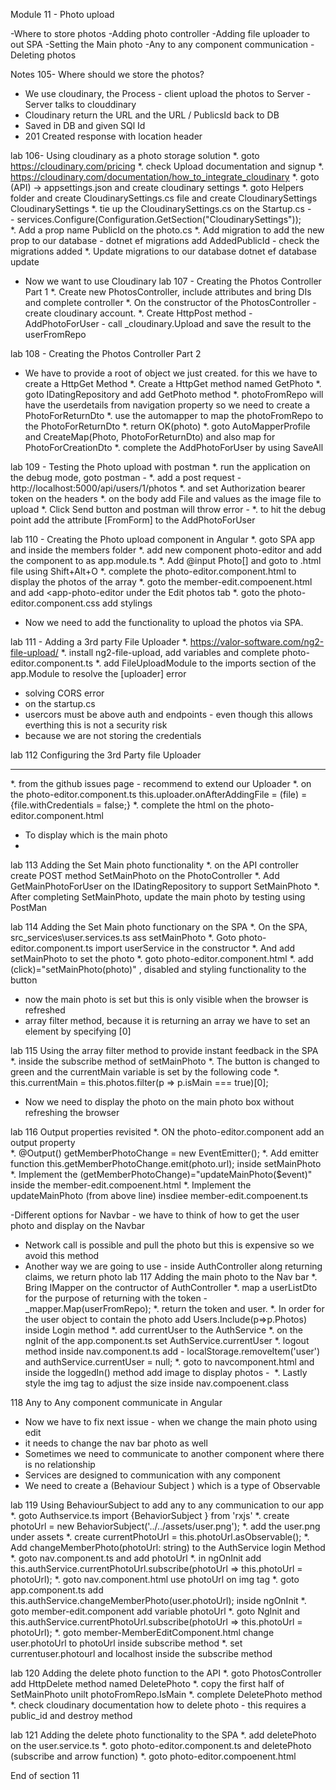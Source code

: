 Module 11 - Photo upload

-Where to store photos
-Adding photo controller
-Adding file uploader to out SPA
-Setting the Main photo
-Any to any component communication
-Deleting photos

Notes 105- Where should we store the photos?
- We use cloudinary, the Process - client upload the photos to Server - Server talks to clouddinary
- Cloudinary return the URL and the URL / PublicsId back to DB
- Saved in DB and given SQl Id
- 201 Created response with location header

lab 106- Using cloudinary as a photo storage solution
*. goto https://cloudinary.com/pricing
*. check Upload documentation and signup
*. https://cloudinary.com/documentation/how_to_integrate_cloudinary
*. goto (API) -> appsettings.json and create cloudinary settings
*. goto Helpers folder and create CloudinarySettings.cs file and create CloudinarySettings CloudinarySettings
*. tie up the CloudinarySettings.cs on the Startup.cs -  
      - services.Configure<CloudinarySettings>(Configuration.GetSection("CloudinarySettings"));  
*. Add a prop name PublicId on the photo.cs
*. Add migration to add the new prop to our database -  dotnet ef migrations add AddedPublicId - check the migrations added
*. Update migrations to our database dotnet ef database update

- Now we want to use Cloudinary
lab 107 - Creating the Photos Controller Part 1
*. Create new PhotosController, include attributes and bring DIs and complete controller
*. On the constructor of the PhotosController - create cloudinary account.
*. Create HttpPost method - AddPhotoForUser - call _cloudinary.Upload and save the result to the userFromRepo

lab 108 - Creating the Photos Controller Part 2
- We have to provide a root of object we just created. for this we have to create a HttpGet Method
*. Create a HttpGet method named GetPhoto
*. goto IDatingRepository and add GetPhoto method
*. photoFromRepo will have the userdetails from navigation property so we need to create a PhotoForReturnDto
*. use the automapper to map the photoFromRepo to the PhotoForReturnDto
*. return OK(photo)
*. goto AutoMapperProfile and CreateMap(Photo, PhotoForReturnDto) and also map for PhotoForCreationDto
*. complete the AddPhotoForUser by using SaveAll

lab 109 - Testing the Photo upload with postman
*. run the application on the debug mode, goto postman -
*. add a post request - http://localhost:5000/api/users/1/photos
*. and set Authorization bearer token on the headers
*. on the body add File and values as the image file to upload
*. Click Send button and postman will throw error -
*. to hit the debug point add the attribute [FromForm] to the AddPhotoForUser

lab 110 - Creating the Photo upload component in Angular
*. goto SPA app and inside the members folder
*. add new component photo-editor and add the component to as app.module.ts
*. Add @input Photo[] and goto to .html file using Shift+Alt+O
*. complete the photo-editor.component.html to display the photos of the array
*. goto the member-edit.compoenent.html and add  <app-photo-editor  under the Edit photos tab
*. goto the photo-editor.component.css add stylings

- Now we need to add the functionality to upload the photos via SPA.

lab 111 - Adding a 3rd party File Uploader
*. https://valor-software.com/ng2-file-upload/
*. install ng2-file-upload, add variables and complete photo-editor.component.ts
*. add FileUploadModule to the imports section of the app.Module to resolve the [uploader] error

- solving CORS error
- on the startup.cs
- usercors must be above auth and endpoints - even though this allows everthing this is not a security risk
- because we are not storing the credentials

lab 112 Configuring the 3rd Party file Uploader
***
*. from the github issues page - recommend to extend our Uploader
*. on the photo-editor.component.ts this.uploader.onAfterAddingFile = (file) = {file.withCredentials = false;}
*. complete the html on the photo-editor.component.html


- To display which is the main photo
-
lab 113 Adding the Set Main photo functionality
*. on the API controller create POST method SetMainPhoto on the PhotoController
*. Add GetMainPhotoForUser on the IDatingRepository to support SetMainPhoto
*. After completing SetMainPhoto, update the main photo by testing using PostMan

lab 114 Adding the Set Main photo functionary on the SPA
*. On the SPA, src\_services\user.services.ts ass setMainPhoto
*. Goto photo-editor.component.ts import userService in the constructor
*. And add setMainPhoto to set the photo
*. goto photo-editor.component.html
*. add (click)="setMainPhoto(photo)" , disabled and styling functionality to the button

- now the main photo is set but this is only visible when the browser is refreshed
- array filter method, because it is returning an array we have to set an element by specifying [0]

lab 115  Using the array filter method to provide instant feedback in the SPA
*. inside the subscribe method of setMainPhoto
*. The button is changed to green and the currentMain variable is set by the following code
*. this.currentMain = this.photos.filter(p => p.isMain === true)[0];

- Now we need to display the photo on the main photo box without refreshing the browser

lab 116 Output properties revisited
*. ON the photo-editor.component add an output property  
*. @Output() getMemberPhotoChange = new EventEmitter<string>();
*. Add emitter function this.getMemberPhotoChange.emit(photo.url); inside setMainPhoto
*. Implement the (getMemberPhotoChange)="updateMainPhoto($event)" inside the member-edit.compoenent.html
*. Implement the updateMainPhoto (from above line) insdiee member-edit.compoenent.ts

-Different options for Navbar - we have to think of how to get the user photo and display on the Navbar
- Network call is possible and pull the photo but this is expensive so we avoid this method
- Another way we are going to use - inside AuthController along returning  claims, we return photo
lab 117 Adding the main photo to the Nav bar
*. Bring IMapper on the contructor of AuthController
*. map a userListDto for the purpose of returning with the token -  _mapper.Map<UserForListDto>(userFromRepo);
*. return the token and user.
*. In order for the user object to contain the photo add Users.Include(p=>p.Photos) inside Login method
*. add currentUser to the AuthService
*. on the ngInit of the app.component.ts set AuthService.currentUser
*. logout method inside nav.component.ts add
        - localStorage.removeItem('user') and authService.currentUser = null;
*. goto to navcomponent.html and inside the loggedIn() method add  image to display photos
        - <img src="{{authService.currentUser.photoUrl}}" alt="">
*. Lastly style the img tag to adjust the size inside nav.compoenent.class

118 Any to Any component communicate in Angular
- Now we have to fix next issue - when we change the main photo using edit
- it needs to change the nav bar photo as well
- Sometimes we need to communicate to another component where there is no relationship
- Services are designed to communication with any component
- We need to create a  (Behaviour  Subject ) which is a type of Observable

lab 119 Using BehaviourSubject to add any to any communication to our app
*. goto Authservice.ts import {BehaviorSubject } from 'rxjs'
*. create photoUrl = new BehaviorSubject<string>('../../assets/user.png');
*. add the user.png under assets
*. create currentPhotoUrl = this.photoUrl.asObservable();
*. Add   changeMemberPhoto(photoUrl: string) to the AuthService login Method
*. goto nav.component.ts and add photoUrl
*. in ngOnInit add this.authService.currentPhotoUrl.subscribe(photoUrl => this.photoUrl = photoUrl);
*. goto nav.component.html use photoUrl on img tag
*. goto app.component.ts add this.authService.changeMemberPhoto(user.photoUrl); inside ngOnInit
*. goto member-edit.component add variable photoUrl
*. goto NgInit and this.authService.currentPhotoUrl.subscribe(photoUrl => this.photoUrl = photoUrl);
*. goto member-MemberEditComponent.html change user.photoUrl to photoUrl inside subscribe method
*. set currentuser.photourl and localhost inside the subscribe method

lab 120 Adding the delete photo function to the API
*. goto PhotosController add HttpDelete method named DeletePhoto
*. copy the first half of SetMainPhoto unilt photoFromRepo.IsMain
*. complete DeletePhoto method
*. check cloudinary documentation how to delete photo - this requires a public_id and destroy method

lab 121 Adding the delete photo functionality to the SPA
*. add deletePhoto on the user.service.ts
*. goto photo-editor.component.ts and deletePhoto (subscribe and arrow function)
*.  goto photo-editor.compoenent.html

End of section 11
